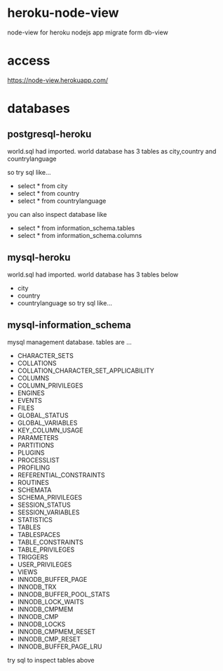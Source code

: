 # heroku-node-view
node-view for heroku
nodejs app migrate form db-view

# access 
https://node-view.herokuapp.com/

# databases

## postgresql-heroku
world.sql had imported.
world database has 3 tables as city,country and countrylanguage

so try sql like...

* select * from city
* select * from country
* select * from countrylanguage

you can also inspect database like

* select * from information_schema.tables
* select * from information_schema.columns


## mysql-heroku
world.sql had imported.
world database has 3 tables below 
* city
* country
* countrylanguage
so try sql like...

## mysql-information_schema

mysql management database.
tables are ...

* CHARACTER_SETS
* COLLATIONS
* COLLATION_CHARACTER_SET_APPLICABILITY
* COLUMNS
* COLUMN_PRIVILEGES
* ENGINES
* EVENTS
* FILES
* GLOBAL_STATUS
* GLOBAL_VARIABLES
* KEY_COLUMN_USAGE
* PARAMETERS
* PARTITIONS
* PLUGINS
* PROCESSLIST
* PROFILING
* REFERENTIAL_CONSTRAINTS
* ROUTINES
* SCHEMATA
* SCHEMA_PRIVILEGES
* SESSION_STATUS
* SESSION_VARIABLES
* STATISTICS
* TABLES
* TABLESPACES
* TABLE_CONSTRAINTS
* TABLE_PRIVILEGES
* TRIGGERS
* USER_PRIVILEGES
* VIEWS
* INNODB_BUFFER_PAGE
* INNODB_TRX
* INNODB_BUFFER_POOL_STATS
* INNODB_LOCK_WAITS
* INNODB_CMPMEM
* INNODB_CMP
* INNODB_LOCKS
* INNODB_CMPMEM_RESET
* INNODB_CMP_RESET
* INNODB_BUFFER_PAGE_LRU

try sql to inspect tables above
